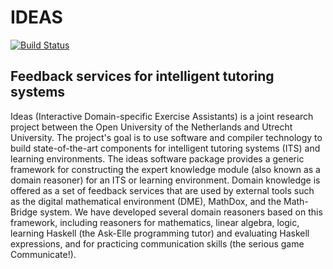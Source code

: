 # IDEAS

[![Build Status](https://travis-ci.org/ideas-edu/ideas.svg?branch=master)](https://travis-ci.org/ideas-edu/ideas)

## Feedback services for intelligent tutoring systems

Ideas (Interactive Domain-specific Exercise Assistants) is a joint research project between the 
Open University of the Netherlands and Utrecht University. The project's goal is to use software 
and compiler technology to build state-of-the-art components for intelligent tutoring systems 
(ITS) and learning environments. The ideas software package provides a generic framework for 
constructing the expert knowledge module (also known as a domain reasoner) for an ITS or 
learning environment. Domain knowledge is offered as a set of feedback services that are used 
by external tools such as the digital mathematical environment (DME), MathDox, and the 
Math-Bridge system. We have developed several domain reasoners based on this framework, 
including reasoners for mathematics, linear algebra, logic, learning Haskell (the Ask-Elle 
programming tutor) and evaluating Haskell expressions, and for practicing communication skills 
(the serious game Communicate!).
